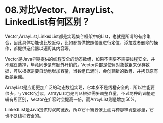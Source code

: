 # 08.对比Vector、ArrayList、LinkedList有何区别？

Vector,ArrayList,LinkedList都是实现集合框架中的List，也就是所谓的有序集合，因此具体功能也比较近似，比如都提供按照位置进行定位、添加或者删除的操作，都提供迭代器以遍历其内容等。

Vector是Java早期提供的线程安全的动态数组，如果不需要不需要线程安全，并不建议选择，毕竟同步是有额外开销的。Vector内部是使用对象数组来保存数据，可以根据需要自动地增加容量，当数组已满时，会创建新的数组，并拷贝原有数组数据。

ArrayList是应用更加广泛的动态数组实现，它本身不是线程安全的，所以性能要很多。与Vector近似，ArrayList也是可以根据需要调整容量，不过两种的调整逻辑有所区别，Vector在扩容时会提高一倍，而ArrayList则是增加50%。

LinkedList是Java提供的双向链表，所以它不需要像上面两种那样调整容量，它也不是线程安全的。